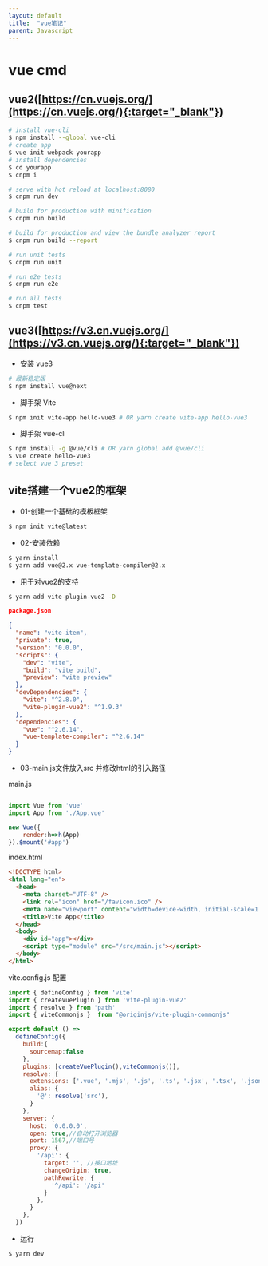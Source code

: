 ```yaml
---
layout: default
title:  "vue笔记"
parent: Javascript
---
```


# vue cmd
## vue2([https://cn.vuejs.org/](https://cn.vuejs.org/){:target="_blank"})
``` bash
# install vue-cli
$ npm install --global vue-cli
# create app
$ vue init webpack yourapp
# install dependencies
$ cd yourapp
$ cnpm i

# serve with hot reload at localhost:8080
$ cnpm run dev

# build for production with minification
$ cnpm run build

# build for production and view the bundle analyzer report
$ cnpm run build --report

# run unit tests
$ cnpm run unit

# run e2e tests
$ cnpm run e2e

# run all tests
$ cnpm test
```
## vue3([https://v3.cn.vuejs.org/](https://v3.cn.vuejs.org/){:target="_blank"})

- 安装 vue3
```bash
# 最新稳定版
$ npm install vue@next
```
- 脚手架 Vite
```bash
$ npm init vite-app hello-vue3 # OR yarn create vite-app hello-vue3
```
- 脚手架 vue-cli
```bash
$ npm install -g @vue/cli # OR yarn global add @vue/cli
$ vue create hello-vue3
# select vue 3 preset

```

## vite搭建一个vue2的框架
- 01-创建一个基础的模板框架
```bash
$ npm init vite@latest
```
-  02-安装依赖
```bash
$ yarn install
$ yarn add vue@2.x vue-template-compiler@2.x 
```
- 用于对vue2的支持
```bash
$ yarn add vite-plugin-vue2 -D
```
```json
package.json

{
  "name": "vite-item",
  "private": true,
  "version": "0.0.0",
  "scripts": {
    "dev": "vite",
    "build": "vite build",
    "preview": "vite preview"
  },
  "devDependencies": {
    "vite": "^2.8.0",
    "vite-plugin-vue2": "^1.9.3"
  },
  "dependencies": {
    "vue": "^2.6.14",
    "vue-template-compiler": "^2.6.14"
  }
}
```
- 03-main.js文件放入src 并修改html的引入路径

main.js

```javascript

import Vue from 'vue'
import App from './App.vue'

new Vue({
    render:h=>h(App)
}).$mount('#app')

```
index.html
```html
<!DOCTYPE html>
<html lang="en">
  <head>
    <meta charset="UTF-8" />
    <link rel="icon" href="/favicon.ico" />
    <meta name="viewport" content="width=device-width, initial-scale=1.0" />
    <title>Vite App</title>
  </head>
  <body>
    <div id="app"></div>
    <script type="module" src="/src/main.js"></script>
  </body>
</html>
```

vite.config.js 配置

```javascript
import { defineConfig } from 'vite'
import { createVuePlugin } from 'vite-plugin-vue2'
import { resolve } from 'path'
import { viteCommonjs }  from "@originjs/vite-plugin-commonjs"  

export default () =>
  defineConfig({
    build:{
      sourcemap:false
    }, 
    plugins: [createVuePlugin(),viteCommonjs()],
    resolve: {
      extensions: ['.vue', '.mjs', '.js', '.ts', '.jsx', '.tsx', '.json'],
      alias: {
        '@': resolve('src'),
      }
    },
    server: {
      host: '0.0.0.0',
      open: true,//自动打开浏览器
      port: 1567,//端口号
      proxy: {
        '/api': {
          target: '', //接口地址
          changeOrigin: true,
          pathRewrite: {
            '^/api': '/api'
          }
        },
      }
    },
  })
```

- 运行
```bash
$ yarn dev
```



<div id="gitalk-container"></div>
<link rel="stylesheet" href="https://unpkg.com/gitalk/dist/gitalk.css">
<script src="https://unpkg.com/gitalk/dist/gitalk.min.js"></script>
<script type="text/javascript">
const gitalk = new Gitalk({
  clientID: 'c8000586a21c80291476',
  clientSecret: '043d2b75bd32c8d03f65d088bbd475c563a287f4',
  repo: 'imoowi.github.io',
  owner: 'imoowi',
  admin: ['imoowi'],
  distractionFreeMode: false  
});
gitalk.render('gitalk-container')
</script>